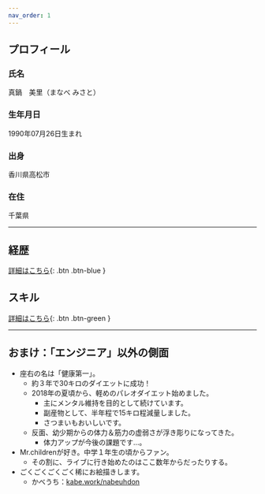 ```yaml
---
nav_order: 1
---
```

## プロフィール

### 氏名

真鍋　美里（まなべ  みさと）

### 生年月日

1990年07月26日生まれ

### 出身

香川県高松市

### 在住

千葉県

---

## 経歴
 [詳細はこちら](./docs/jobhistory.md){: .btn .btn-blue }

## スキル
 [詳細はこちら](./docs/skill.md){: .btn .btn-green }

---

## おまけ：「エンジニア」以外の側面

- 座右の名は「健康第一」。
  - 約３年で30キロのダイエットに成功！
  - 2018年の夏頃から、軽めのパレオダイエット始めました。
    - 主にメンタル維持を目的として続けています。
    - 副産物として、半年程で15キロ程減量しました。
    - さつまいもおいしいです。
  - 反面、幼少期からの体力＆筋力の虚弱さが浮き彫りになってきた。
    - 体力アップが今後の課題です…。
- Mr.childrenが好き。中学１年生の頃からファン。
  - その割に、ライブに行き始めたのはここ数年からだったりする。
- ごくごくごくごく稀にお絵描きします。
  - かべうち：[kabe.work/nabeuhdon](http://kabe.work/nabeuhdon)